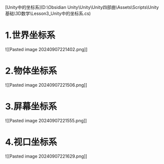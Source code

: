 [Unity中的坐标系](D:\Obsidian Unity\Unity\Unity四部曲\Assets\Scripts\Unity基础\3D数学\Lesson3_Unity中的坐标系.cs)
# 1.世界坐标系
![[Pasted image 20240907221402.png]]
# 2.物体坐标系
![[Pasted image 20240907221506.png]]
# 3.屏幕坐标系
![[Pasted image 20240907221555.png]]
# 4.视口坐标系
![[Pasted image 20240907221629.png]]